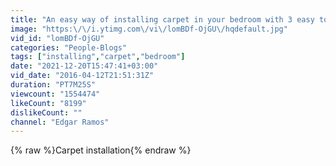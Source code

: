 ```yaml
---
title: "An easy way of installing carpet in your bedroom with 3 easy to tools"
image: "https:\/\/i.ytimg.com\/vi\/lomBDf-OjGU\/hqdefault.jpg"
vid_id: "lomBDf-OjGU"
categories: "People-Blogs"
tags: ["installing","carpet","bedroom"]
date: "2021-12-20T15:47:41+03:00"
vid_date: "2016-04-12T21:51:31Z"
duration: "PT7M25S"
viewcount: "1554474"
likeCount: "8199"
dislikeCount: ""
channel: "Edgar Ramos"
---
```

{% raw %}Carpet installation{% endraw %}
